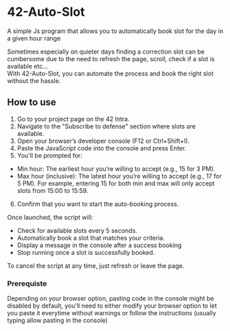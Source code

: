 # 42-Auto-Slot
A simple Js program that allows you to automatically book slot for the day in a given hour range

Sometimes especially on quieter days finding a correction slot can be cumbersome due to the need to refresh the page, scroll, check if a slot is available etc...<br />
With 42-Auto-Slot, you can automate the process and book the right slot without the hassle.

## How to use
1. Go to your project page on the 42 Intra.
2. Navigate to the "Subscribe to defense" section where slots are available.
3. Open your browser’s developer console (F12 or Ctrl+Shift+I).
4. Paste the JavaScript code into the console and press Enter.
5. You'll be prompted for:
- Min hour: The earliest hour you’re willing to accept (e.g., 15 for 3 PM).
- Max hour (inclusive): The latest hour you’re willing to accept (e.g., 17 for 5 PM).
 For example, entering 15 for both min and max will only accept slots from 15:00 to 15:59.
6. Confirm that you want to start the auto-booking process.

Once launched, the script will:
- Check for available slots every 5 seconds.
- Automatically book a slot that matches your criteria.
- Display a message in the console after a success booking
- Stop running once a slot is successfully booked.

To cancel the script at any time, just refresh or leave the page.

### Prerequiste 
Depending on your browser option, pasting code in the console might be disabled by default, you'll need to either modify your browser option to let you paste it everytime without warnings or follow the instructions (usually typing allow pasting in the console)
